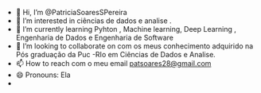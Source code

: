 - 👋 Hi, I’m @PatriciaSoaresSPereira
- 👀 I’m interested in ciências de dados e analise .
- 🌱 I’m currently learning Pyhton , Machine learning, Deep Learning , Engenharia de Dados e Engenharia de Software 
- 💞️ I’m looking to collaborate on com os meus conhecimento adquirido na Pós graduação da Puc -RIo em Ciências de Dados e Analise.
- 📫 How to reach com o meu email patsoares28@gmail.com
- 😄 Pronouns: Ela 
-

<!---
PatriciaSoaresSPereira/PatriciaSoaresSPereira is a ✨ special ✨ repository because its `README.md` (this file) appears on your GitHub profile.
You can click the Preview link to take a look at your changes.
--->
